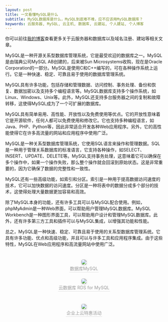 ```yaml
---
layout: post
title: 一文看懂MySQL是什么
subtitle: MySQL数据库是什么，MySQL到底难不难，应不应该用MySQL数据库？
keywords: 云服务器, MySQL, 云主机, 数据库, 云建站, 个人建站, 个人博客
---
```


你可以前往[我的博客](https://59ifx.cn/yun/)查看更多关于云服务器和数据库以及域名注册、建站等相关文章。

MySQL是一种开源关系型数据库管理系统，它是最受欢迎的数据库之一。MySQL是由瑞典公司MySQL AB创建的，后来被Sun Microsystems收购，现在是Oracle Corporation的一部分。MySQL是使用C和C++编写的，可在各种操作系统上运行。它是一种快速、稳定、可靠且易于使用的数据库管理系统。

MySQL具有许多功能，包括存储和管理数据、访问控制、事务处理、备份和恢复、数据加密以及支持多个编程语言等。MySQL数据库支持多个操作系统，如Linux、Windows、Unix等。此外，MySQL还支持多台服务器之间的复制和故障转移，这使得MySQL成为了一个可扩展的数据库。

MySQL具有简单易用、高性能、开放性以及免费使用等优点。它的开放性意味着它是开源软件，任何人都可以免费使用和修改它。它也支持多种编程语言，如Java、PHP、Python等，因此非常适合开发各种Web应用程序。另外，它的高性能使得它在许多高流量的网站和应用程序中使用广泛。

MySQL是一种关系型数据库管理系统，它使用SQL语言来操作和管理数据。SQL是一种用于管理关系数据库的标准语言，它支持各种操作，如SELECT、INSERT、UPDATE、DELETE等。MySQL支持事务处理，这意味着它可以确保在多个操作中，如果一个操作失败，那么整个操作就会回滚到原始状态。这是非常重要的，因为它确保了数据的完整性和一致性。

MySQL还有一些高级功能，如索引和分区。索引是一种用于提高数据访问速度的技术，它可以加快数据的访问速度。分区是一种将表中的数据分成多个部分的技术，这使得处理大量数据更加容易和高效。

除了MySQL本身的功能，还有许多工具可以与MySQL配合使用。例如，phpMyAdmin是一种Web界面，可以帮助用户管理MySQL数据库。MySQL Workbench是一种图形界面工具，可以帮助用户设计和管理MySQL数据库。此外，还有许多第三方工具和插件可以与MySQL集成，以增强其功能和性能。

总之，MySQL是一种快速、稳定、可靠且易于使用的关系型数据库管理系统。它具有许多功能、优点和高级功能，并且可以与许多工具和应用程序集成。由于这些特性，MySQL在Web应用程序和高流量网站中使用广泛。


<!--数据库MySQL-->
<center style="margin-bottom: 20px; margin-top: 40px">
	<a target="_blank"  href="https://cloud.tencent.com/act/cps/redirect?redirect=1034&cps_key=49b140a6ab2ad2bbd5cd3a951a0661fc&from=console">
    <img style="border-radius: 0.3125em;
    box-shadow: 0 2px 4px 0 rgba(34,36,38,.12),0 2px 10px 0 rgba(34,36,38,.08);" 
    src="https://s1.ax1x.com/2022/09/28/xeQZdS.jpg">
    <br>
    <div style="color:orange; border-bottom: 1px solid #d9d9d9;
    display: inline-block;
    color: #999;
    padding: 2px;">数据库MySQL</div>
    </a>
</center>


<!--云数据库 RDS for MySQL-->
<center style="margin-bottom: 40px; margin-top: 20px">
	<a target="_blank"  href="https://www.huaweicloud.com/product/mysql.html?fromacct=654f256c-e2ac-4d24-b406-d7ec46c1be53&utm_source=V1g3MDY4NTY=&utm_medium=cps&utm_campaign=201905">
    <img style="border-radius: 0.3125em;
    box-shadow: 0 2px 4px 0 rgba(34,36,38,.12),0 2px 10px 0 rgba(34,36,38,.08);" 
    src="https://s1.ax1x.com/2022/10/24/x2Uda9.jpg">
    <br>
    <div style="color:orange; border-bottom: 1px solid #d9d9d9;
    display: inline-block;
    color: #999;
    padding: 2px;">云数据库 RDS for MySQL</div>
    </a>
</center>

<!--企业上云特惠活动-->
<center style="margin-bottom: 40px; margin-top: 20px">
	<a target="_blank"  href="https://www.aliyun.com/page-source/developer/important_features/plan/enterprise?source=5176.11533457&userCode=j6bryttg">
    <img style="border-radius: 0.3125em;
    box-shadow: 0 2px 4px 0 rgba(34,36,38,.12),0 2px 10px 0 rgba(34,36,38,.08);" 
    src="https://s1.ax1x.com/2022/09/28/xeQ3LV.png">
    <br>
    <div style="color:orange; border-bottom: 1px solid #d9d9d9;
    display: inline-block;
    color: #999;
    padding: 2px;">企业上云特惠活动</div>
    </a>
</center>